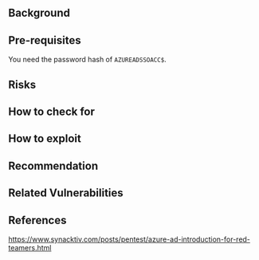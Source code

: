 ## Background



## Pre-requisites

You need the password hash of `AZUREADSSOACC$`.

## Risks


## How to check for


## How to exploit


## Recommendation


## Related Vulnerabilities


## References


https://www.synacktiv.com/posts/pentest/azure-ad-introduction-for-red-teamers.html

